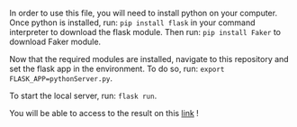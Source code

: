 In order to use this file, you will need to install python on your computer.
Once python is installed, run: ```pip install flask``` in your command interpreter to download the flask module.
Then run: ```pip install Faker``` to download Faker module.

Now that the required modules are installed, navigate to this repository and set the flask app in the environment.
To do so, run: ```export FLASK_APP=pythonServer.py```.

To start the local server, run: ```flask run```.

You will be able to access to the result on this [link](http://127.0.0.1:5000) !